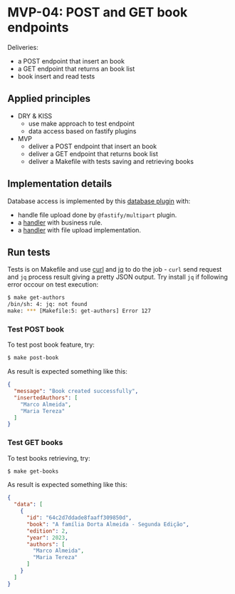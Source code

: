 # MVP-04: POST and GET book endpoints

Deliveries:

 * a POST endpoint that insert an book
 * a GET endpoint that returns an book list
 * book insert and read tests

## Applied principles

 * DRY & KISS
   * use make approach to test endpoint
   * data access based on fastify plugins
 * MVP
   * deliver a POST endpoint that insert an book
   * deliver a GET endpoint that returns book list
   * deliver a Makefile with tests saving and retrieving books

## Implementation details

Database access is implemented by this [database plugin](../../src/plugins/database.js) with:

 * handle file upload done by `@fastify/multipart` plugin.
 * a [handler](../../src/lib/handlers/author/upload.js) with business rule.
 * a [handler](../../src/lib/handlers/file.js) with file upload implementation.

## Run tests

Tests is on Makefile and use [curl](https://curl.se/) and [jq](https://jqlang.github.io/jq/) to do the job - `curl` send request and `jq` process result giving a pretty JSON output. Try install `jq` if following error occour on test execution:

``` bash
$ make get-authors
/bin/sh: 4: jq: not found
make: *** [Makefile:5: get-authors] Error 127
```

### Test POST book

To test post book feature, try:

``` bash
$ make post-book
```

As result is expected something like this:

``` json
{
  "message": "Book created successfully",
  "insertedAuthors": [
    "Marco Almeida",
    "Maria Tereza"
  ]
}
```

### Test GET books

To test books retrieving, try:

``` bash
$ make get-books
```

As result is expected something like this:

``` json
{
  "data": [
    {
      "id": "64c2d7ddade8faaff309850d",
      "book": "A família Dorta Almeida - Segunda Edição",
      "edition": 2,
      "year": 2023,
      "authors": [
        "Marco Almeida",
        "Maria Tereza"
      ]
    }
  ]
}
```
